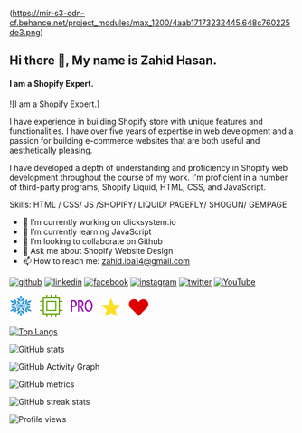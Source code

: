 (https://mir-s3-cdn-cf.behance.net/project_modules/max_1200/4aab17173232445.648c760225de3.png)
## Hi there 👋, My name is Zahid Hasan.
#### I am a Shopify Expert.
![I am a Shopify Expert.]

I have experience in building Shopify store with unique features and functionalities. I have over five years of expertise in web development and a passion for building e-commerce websites that are both useful and aesthetically pleasing.

I have developed a depth of understanding and proficiency in Shopify web development throughout the course of my work. I'm proficient in a number of third-party programs, Shopify Liquid, HTML, CSS, and JavaScript.

Skills: HTML / CSS/ JS /SHOPIFY/ LIQUID/ PAGEFLY/ SHOGUN/ GEMPAGE

- 🔭 I’m currently working on clicksystem.io 
- 🌱 I’m currently learning JavaScript 
- 👯 I’m looking to collaborate on Github 
- 💬 Ask me about Shopify Website Design 
- 📫 How to reach me: zahid.iba14@gmail.com 


[<img src='https://cdn.jsdelivr.net/npm/simple-icons@3.0.1/icons/github.svg' alt='github' height='40'>](https://github.com/Zahid31)  [<img src='https://cdn.jsdelivr.net/npm/simple-icons@3.0.1/icons/linkedin.svg' alt='linkedin' height='40'>](https://www.linkedin.com/in/md-zahid-hasan-6a137684/)  [<img src='https://cdn.jsdelivr.net/npm/simple-icons@3.0.1/icons/facebook.svg' alt='facebook' height='40'>](https://www.facebook.com/zahid.hasan.96155669)  [<img src='https://cdn.jsdelivr.net/npm/simple-icons@3.0.1/icons/instagram.svg' alt='instagram' height='40'>](https://www.instagram.com/zahid_h.babu/)  [<img src='https://cdn.jsdelivr.net/npm/simple-icons@3.0.1/icons/twitter.svg' alt='twitter' height='40'>](https://twitter.com/aamiZahid)  [<img src='https://cdn.jsdelivr.net/npm/simple-icons@3.0.1/icons/youtube.svg' alt='YouTube' height='40'>](https://www.youtube.com/channel/md.zahidhasan5798)  

<a href='https://archiveprogram.github.com/'><img src='https://raw.githubusercontent.com/acervenky/animated-github-badges/master/assets/acbadge.gif' width='40' height='40'></a> <a href='https://docs.github.com/en/developers'><img src='https://raw.githubusercontent.com/acervenky/animated-github-badges/master/assets/devbadge.gif' width='40' height='40'></a> <a href='https://github.com/pricing'><img src='https://raw.githubusercontent.com/acervenky/animated-github-badges/master/assets/pro.gif' width='40' height='40'></a> <a href='https://stars.github.com/'><img src='https://raw.githubusercontent.com/acervenky/animated-github-badges/master/assets/starbadge.gif' width='35' height='35'></a> <a href='https://docs.github.com/en/github/supporting-the-open-source-community-with-github-sponsors'><img src='https://raw.githubusercontent.com/acervenky/animated-github-badges/master/assets/sponsorbadge.gif' width='35' height='35'></a> 

[![Top Langs](https://github-readme-stats.vercel.app/api/top-langs/?username=Zahid31)](https://github.com/anuraghazra/github-readme-stats)

![GitHub stats](https://github-readme-stats.vercel.app/api?username=Zahid31&show_icons=true&count_private=true)  

![GitHub Activity Graph](https://activity-graph.herokuapp.com/graph?username=Zahid31)  

![GitHub metrics](https://metrics.lecoq.io/Zahid31)  

![GitHub streak stats](https://streak-stats.demolab.com/?user=Zahid31)  

![Profile views](https://gpvc.arturio.dev/Zahid31)  
